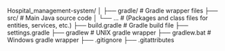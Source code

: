 
Hospital_management-system/
│
├── gradle/                # Gradle wrapper files
├── src/                   # Main Java source code
│   └── ...                # (Packages and class files for entities, services, etc.)
├── build.gradle           # Gradle build file
├── settings.gradle
├── gradlew                # UNIX gradle wrapper
├── gradlew.bat            # Windows gradle wrapper
├── .gitignore
├── .gitattributes
